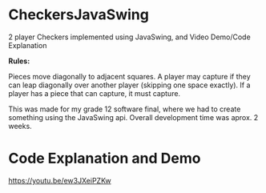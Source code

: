 # CheckersJavaSwing
2 player Checkers implemented using JavaSwing, and Video Demo/Code Explanation

**Rules:**

Pieces move diagonally to adjacent squares. A player may capture if they can leap diagonally over another player (skipping one space exactly). If a player has a piece that can capture, it must capture.


This was made for my grade 12 software final, where we had to create something using the JavaSwing api. Overall development time was aprox. 2 weeks.

# **Code Explanation and Demo**
https://youtu.be/ew3JXeiPZKw
